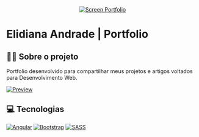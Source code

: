 <div id="top" align="center">
  <a href="https://elidianaandrade.github.io/">
    <img alt="Screen Portfolio" src="https://user-images.githubusercontent.com/97471199/228677986-1c9bb8d5-515e-4f01-82fe-20a4135d954c.jpg">
  </a>
</div>

# Elidiana Andrade | Portfolio

## 👩‍💻 Sobre o projeto
Portfolio desenvolvido para compartilhar meus projetos e artigos voltados para Desenvolvimento Web.

[![Preview](https://img.shields.io/badge/Preview-000?style=for-the-badge&logo=netlify&logoColor=7520FF)](https://elidianaandrade.github.io/)

## 💻 Tecnologias
[![Angular](https://img.shields.io/badge/Angular-000?style=for-the-badge&logo=angular&logoColor=7520FF)](https://angular.io/docs)
[![Bootstrap](https://img.shields.io/badge/Bootstrap5-000?style=for-the-badge&logo=bootstrap&logoColor=7520FF)](https://getbootstrap.com/docs/5.2/getting-started/introduction/)
[![SASS](https://img.shields.io/badge/SASS-000?style=for-the-badge&logo=sass&logoColor=7520FF)](https://developer.mozilla.org/pt-BR/docs/Web/CSS)
